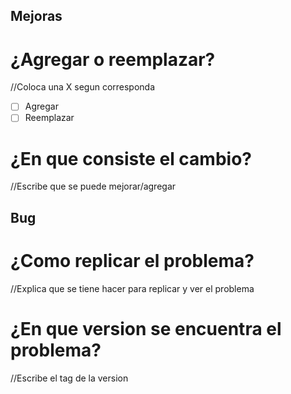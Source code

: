 
## Mejoras

# ¿Agregar o reemplazar?
//Coloca una X segun corresponda
- [ ] Agregar
- [ ] Reemplazar

# ¿En que consiste el cambio?
//Escribe que se puede mejorar/agregar


## Bug
# ¿Como replicar el problema?
//Explica que se tiene hacer para replicar y ver el problema

# ¿En que version se encuentra el problema?
//Escribe el tag de la version
